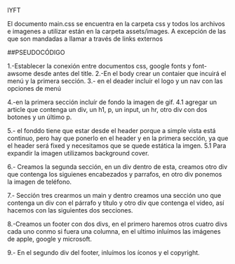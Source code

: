 lYFT

El documento main.css se encuentra en la carpeta css y todos los archivos e imagenes a utilizar están en la carpeta assets/images. A excepción de las que son mandadas a llamar a través de links externos

##PSEUDOCÓDIGO

1.-Establecer la conexión entre documentos css, google fonts y font-awsome desde antes del title.
2.-En el body crear un contaier que incuirá el menú y la primera sección.
3.- en el deader incluír el logo y un nav con las opciones de menú

4.-en la primera sección incluír de fondo la imagen de gif.
4.1 agregar un article que contenga un div, un h1, p, un input, un hr, otro div con dos botones y un último p.

5.- el fonddo tiene que estar desde el header porque a simple vista está continuo, pero hay que ponerlo en el header y en la primera sección, ya que el header será fixed y necesitamos que se quede estática la imgen. 
5.1 Para expandir la imagen utilizamos background cover.

6.- Creamos la segunda sección, en un div dentro de esta, creamos otro div que contenga los siguienes encabezados y parrafos, en otro div ponemos la imagen de teléfono.

7.- Sección tres crearmos un main y dentro creamos una sección uno que contenga un div con el párrafo y título y otro div que contenga el video, así hacemos con las siguientes dos secciones.

8.-Creamos un footer con dos divs, en el primero haremos otros cuatro divs cada uno conmo si fuera una columna, en el ultimo inluímos las imágenes de apple, google y microsoft.
 
 9.- En el segundo div del footer, inluímos los íconos y el copyright.